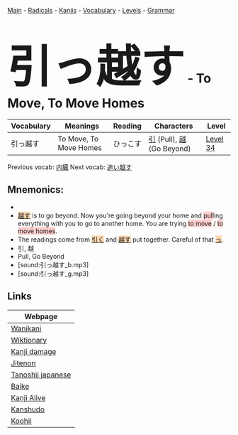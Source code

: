 <style> bigfont {font-size: 100px}</style>
[Main](../README.md) -
[Radicals](../radicals.md) -
[Kanjis](../kanjis.md) -
[Vocabulary](../vocabulary.md) -
[Levels](../levels.md) -
[Grammar](../grammar.md)
# <bigfont> 引っ越す</bigfont> - To Move, To Move Homes 

| Vocabulary | Meanings | Reading | Characters | Level |
| --- | --- | --- | --- | --- |
| 引っ越す | To Move, To Move Homes | ひっこす |  [引](../kanjis/引.md) (Pull), [越](../kanjis/越.md) (Go Beyond) | [Level 34](../levels/wk_level34.md) |

Previous vocab: [内臓](内臓.md) Next vocab: [追い越す](追い越す.md) 

## Mnemonics:

* 
* <span style="background-color:#fed8b1"> [越す](https://jisho.org/search/越す)</span> is to go beyond. Now you're going beyond your home and <span style="background-color:#ffcccb"> pull</span>ing everything with you to go to another home. You are trying <span style="background-color:#ffcccb"> to move</span> / <span style="background-color:#ffcccb"> to move homes</span>.
* The readings come from <span style="background-color:#fed8b1"> [引く](https://jisho.org/search/引く)</span> and <span style="background-color:#fed8b1"> [越す](https://jisho.org/search/越す)</span> put together. Careful of that <span style="background-color:#fed8b1"> [っ](https://jisho.org/search/っ)</span>.
* 引, 越
* Pull, Go Beyond
* [sound:引っ越す_b.mp3]
* [sound:引っ越す_g.mp3]


## Links 

| Webpage |
| --- |
| [Wanikani          ](https://www.wanikani.com/kanji/引っ越す) |
| [Wiktionary        ](https://en.wiktionary.org/wiki/引っ越す) |
| [Kanji damage      ](http://www.kanjidamage.com/kanji/search?utf8=✓&q=引っ越す) |
| [Jitenon           ](https://jitenon.com/kanji/引っ越す) |
| [Tanoshii japanese ](https://www.tanoshiijapanese.com/dictionary/kanji.cfm?k=引っ越す) |
| [Baike             ](https://baike.baidu.com/item/引っ越す) |
| [Kanji Alive       ](https://app.kanjialive.com/引っ越す) |
| [Kanshudo          ](https://www.kanshudo.com/searchmn?q=引っ越す) |
| [Koohii            ](https://kanji.koohii.com/study/kanji/引っ越す) |
